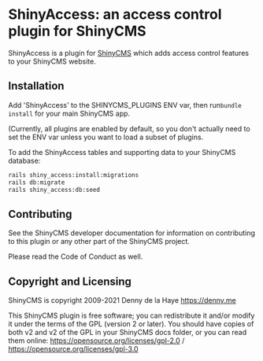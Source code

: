 # ShinyAccess: an access control plugin for ShinyCMS

ShinyAccess is a plugin for [ShinyCMS](https://shinycms.org) which adds access control features to your ShinyCMS website.


## Installation

Add 'ShinyAccess' to the SHINYCMS_PLUGINS ENV var, then run`bundle install` for your main ShinyCMS app.

(Currently, all plugins are enabled by default, so you don't actually need to set the ENV var unless you want to load a subset of plugins.

To add the ShinyAccess tables and supporting data to your ShinyCMS database:
```bash
rails shiny_access:install:migrations
rails db:migrate
rails shiny_access:db:seed
```


## Contributing

See the ShinyCMS developer documentation for information on contributing to this plugin or any other part of the ShinyCMS project.

Please read the Code of Conduct as well.


## Copyright and Licensing

ShinyCMS is copyright 2009-2021 Denny de la Haye https://denny.me

This ShinyCMS plugin is free software; you can redistribute it and/or modify it under the terms of the GPL (version 2 or later). You should have copies of both v2 and v2 of the GPL in your ShinyCMS docs folder, or you can read them online: https://opensource.org/licenses/gpl-2.0 / https://opensource.org/licenses/gpl-3.0
